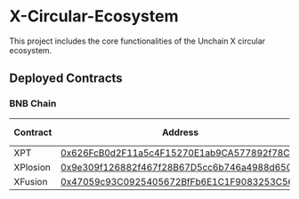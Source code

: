 # X-Circular-Ecosystem

This project includes the core functionalities of the Unchain X circular ecosystem.

## Deployed Contracts
### BNB Chain
|Contract|Address|Base Code|
|--------|-------|---------|
|XPT|[0x626FcB0d2F11a5c4F15270E1ab9CA577892f78CC](https://bscscan.com/address/0x626FcB0d2F11a5c4F15270E1ab9CA577892f78CC)|[Link](https://github.com/UNCHAIN-X-Labs/x-circular-ecosystem/blob/main/contracts/XParticle.sol)|
|XPlosion|[0x9e309f126882f467f28B67D5cc6b746a4988d650](https://bscscan.com/address/0x9e309f126882f467f28B67D5cc6b746a4988d650)|[Link](https://github.com/UNCHAIN-X-Labs/x-circular-ecosystem/blob/main/contracts/XPlosion.sol)|
|XFusion|[0x47059c93C0925405672BfFb6E1C1F9083253C56A](https://bscscan.com/address/0x47059c93C0925405672BfFb6E1C1F9083253C56A)|[Link](https://github.com/UNCHAIN-X-Labs/x-circular-ecosystem/blob/main/contracts/XFusion.sol)|
